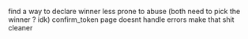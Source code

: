 find a way to declare winner less prone to abuse (both need to pick the winner ? idk)
confirm_token page doesnt handle errors
make that shit cleaner